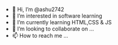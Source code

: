 - 👋 Hi, I’m @ashu2742
- 👀 I’m interested in software learning
- 🌱 I’m currently learning HTML,CSS & JS
- 💞️ I’m looking to collaborate on ...
- 📫 How to reach me ...

<!---
ashu2742/ashu2742 is a ✨ special ✨ repository because its `README.md` (this file) appears on your GitHub profile.
You can click the Preview link to take a look at your changes.
--->
